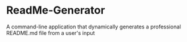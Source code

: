 # ReadMe-Generator
A command-line application that dynamically generates a professional README.md file from a user's input

